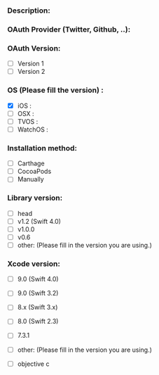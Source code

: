

### Description:

### OAuth Provider (Twitter, Github, ..):


### OAuth Version:
- [ ] Version 1
- [ ] Version 2

### OS (Please fill the version) :
- [x] iOS :
- [ ] OSX :
- [ ] TVOS :
- [ ] WatchOS  :

### Installation method:
- [ ] Carthage
- [ ] CocoaPods
- [ ] Manually

### Library version:
- [ ] head
- [ ] v1.2 (Swift 4.0)
- [ ] v1.0.0
- [ ] v0.6
- [ ] other: (Please fill in the version you are using.)

### Xcode version:
- [ ] 9.0 (Swift 4.0)
- [ ] 9.0 (Swift 3.2)
- [ ] 8.x (Swift 3.x)
- [ ] 8.0 (Swift 2.3)
- [ ] 7.3.1
- [ ] other: (Please fill in the version you are using.)

- [ ] objective c
